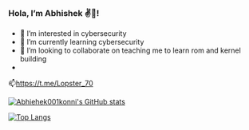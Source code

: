 ### Hola, I’m Abhishek ✌️🙌!
- 👀 I’m interested in cybersecurity
- 🌱 I’m currently learning cybersecurity
- 💞️ I’m looking to collaborate on teaching me to learn rom and kernel building
-  
📫https://t.me/Lopster_70
<script src="https://tryhackme.com/badge/453800"></script>


[![Abhiehek001konni's GitHub stats](https://github-readme-stats.vercel.app/api?username=Abhishek001konni)](https://github.com/abhishek001konni/github-readme-stats)

[![Top Langs](https://github-readme-stats.vercel.app/api/top-langs/?username=abhishek001konni&layout=compact)](https://github.com/abhishek001konni/github-readme-stats)
